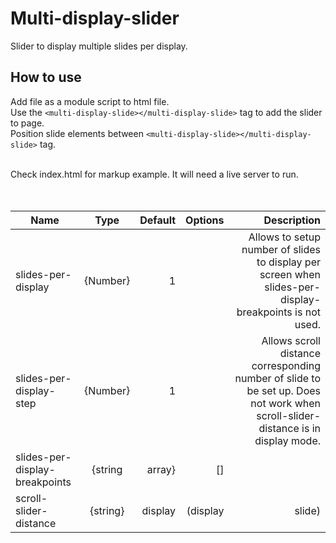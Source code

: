 # Multi-display-slider
Slider to display multiple slides per display.

## How to use
Add file as a module script to html file. <br >
Use the `<multi-display-slide></multi-display-slide>` tag to add the slider to page. <br >
Position slide elements  between `<multi-display-slide></multi-display-slide>` tag. <br ><br >

Check index.html for markup example. It will need a live server to run. <br ><br ><br >


| Name                            | Type           | Default    | Options           | Description  |
| ------------------------------- |:--------------:| ----------:| -----------------:| ------------:|
| slides-per-display              | {Number}       | 1          |                   | Allows to setup number of slides to display per screen when slides-per-display-breakpoints is not used. |
| slides-per-display-step         | {Number}       | 1          |                   | Allows scroll distance corresponding number of slide to be set up. Does not work when scroll-slider-distance is in display mode. |
| slides-per-display-breakpoints  | {string|array} | []         |                   | Allows slide breakpoins to be set. |
| scroll-slider-distance          | {string}       | display    | (display | slide) | Allow scrolling step by number of slide width or display width |

 <br ><br ><br >